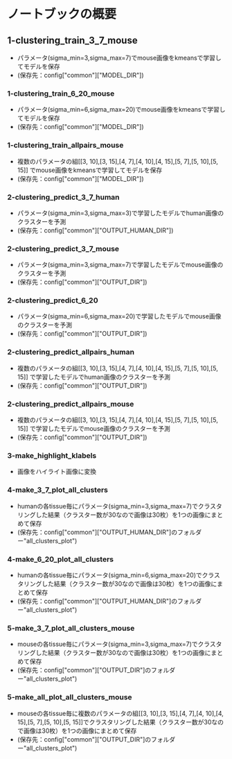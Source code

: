 # ノートブックの概要
## 1-clustering_train_3_7_mouse
- パラメータ(sigma_min=3,sigma_max=7)でmouse画像をkmeansで学習してモデルを保存
- (保存先：config["common"]["MODEL_DIR"])

### 1-clustering_train_6_20_mouse
- パラメータ(sigma_min=6,sigma_max=20)でmouse画像をkmeansで学習してモデルを保存
- (保存先：config["common"]["MODEL_DIR"])

### 1-clustering_train_allpairs_mouse
- 複数のパラメータの組[[3, 10],[3, 15],[4, 7],[4, 10],[4, 15],[5, 7],[5, 10],[5, 15]]
でmouse画像をkmeansで学習してモデルを保存
- (保存先：config["common"]["MODEL_DIR"])

### 2-clustering_predict_3_7_human
- パラメータ(sigma_min=3,sigma_max=3)で学習したモデルでhuman画像のクラスターを予測
- (保存先：config["common"]["OUTPUT_HUMAN_DIR"])

### 2-clustering_predict_3_7_mouse
- パラメータ(sigma_min=3,sigma_max=7)で学習したモデルでmouse画像のクラスターを予測
- (保存先：config["common"]["OUTPUT_DIR"])

### 2-clustering_predict_6_20
- パラメータ(sigma_min=6,sigma_max=20)で学習したモデルでmouse画像のクラスターを予測
- (保存先：config["common"]["OUTPUT_DIR"])

### 2-clustering_predict_allpairs_human
- 複数のパラメータの組[[3, 10],[3, 15],[4, 7],[4, 10],[4, 15],[5, 7],[5, 10],[5, 15]]
で学習したモデルでhuman画像のクラスターを予測
- (保存先：config["common"]["OUTPUT_DIR"])

### 2-clustering_predict_allpairs_mouse
- 複数のパラメータの組[[3, 10],[3, 15],[4, 7],[4, 10],[4, 15],[5, 7],[5, 10],[5, 15]]
で学習したモデルでmouse画像のクラスターを予測
- (保存先：config["common"]["OUTPUT_DIR"])

### 3-make_highlight_klabels
- 画像をハイライト画像に変換

### 4-make_3_7_plot_all_clusters
- humanの各tissue毎にパラメータ(sigma_min=3,sigma_max=7)でクラスタリングした結果（クラスター数が30なので画像は30枚）を1つの画像にまとめて保存
- (保存先：config["common"]["OUTPUT_HUMAN_DIR"]のフォルダー"all_clusters_plot")

### 4-make_6_20_plot_all_clusters
- humanの各tissue毎にパラメータ(sigma_min=6,sigma_max=20)でクラスタリングした結果（クラスター数が30なので画像は30枚）を1つの画像にまとめて保存
- (保存先：config["common"]["OUTPUT_HUMAN_DIR"]のフォルダー"all_clusters_plot")

### 5-make_3_7_plot_all_clusters_mouse
- mouseの各tissue毎にパラメータ(sigma_min=3,sigma_max=7)でクラスタリングした結果（クラスター数が30なので画像は30枚）を1つの画像にまとめて保存
- (保存先：config["common"]["OUTPUT_DIR"]のフォルダー"all_clusters_plot")

### 5-make_all_plot_all_clusters_mouse
- mouseの各tissue毎に複数のパラメータの組[[3, 10],[3, 15],[4, 7],[4, 10],[4, 15],[5, 7],[5, 10],[5, 15]]でクラスタリングした結果（クラスター数が30なので画像は30枚）を1つの画像にまとめて保存
- (保存先：config["common"]["OUTPUT_DIR"]のフォルダー"all_clusters_plot")

